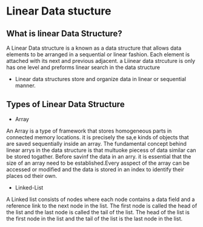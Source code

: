# Linear Data stucture

## What is linear Data Structure?

A Linear Data structure is a known as a data structure that allows data elements to be arranged in a sequential or linear fashion. Each element is attached with its next and previous adjacent. a Liinear data strcuture is only has one level and preforms linear search in the data structure

- Linear data structures store and organize data in linear or sequential manner.

## Types of Linear Data Structure

- Array

An Array is a type of framework that stores homogeneous parts in connected memory locations. it is precisely the sa,e kinds of objects that are saved sequentially inside an array. The fundamental concept behind linear arrys in the data structure is that multuoke piecess of data similar can be stored togather. Before savinf the data in an arry. it is essential that the size of an array need to be established.Every asspect of the array can be accessed or modified and the data is stored in an index to identify their places od their own.

- Linked-List

A Linked list consists of nodes where each node contains a data field and a reference link to the next node in the list. The first node is called the head of the list and the last node is called the tail of the list. The head of the list is the first node in the list and the tail of the list is the last node in the list.
